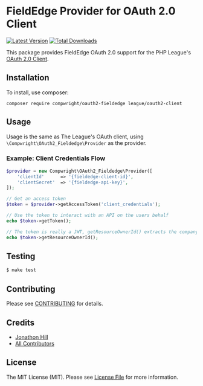 # FieldEdge Provider for OAuth 2.0 Client

[![Latest Version](https://img.shields.io/github/release/compwright/oauth2-fieldedge.svg?style=flat-square)](https://github.com/compwright/oauth2-fieldedge/releases)
[![Total Downloads](https://img.shields.io/packagist/dt/compwright/oauth2-fieldedge.svg?style=flat-square)](https://packagist.org/packages/compwright/oauth2-fieldedge)

This package provides FieldEdge OAuth 2.0 support for the PHP League's [OAuth 2.0 Client](https://github.com/thephpleague/oauth2-client).

## Installation

To install, use composer:

```
composer require compwright/oauth2-fieldedge league/oauth2-client
```

## Usage

Usage is the same as The League's OAuth client, using `\Compwright\OAuth2_Fieldedge\Provider` as the provider.

### Example: Client Credentials Flow

```php
$provider = new Compwright\OAuth2_Fieldedge\Provider([
    'clientId'      => '{fieldedge-client-id}',
    'clientSecret'  => '{fieldedge-api-key}',
]);

// Get an access token
$token = $provider->getAccessToken('client_credentials');

// Use the token to interact with an API on the users behalf
echo $token->getToken();

// The token is really a JWT, getResourceOwnerId() extracts the company_id claim
echo $token->getResourceOwnerId();
```

## Testing

```bash
$ make test
```

## Contributing

Please see [CONTRIBUTING](https://github.com/compwright/oauth2-fieldedge/blob/master/CONTRIBUTING.md) for details.


## Credits

- [Jonathon Hill](https://github.com/compwright)
- [All Contributors](https://github.com/compwright/oauth2-fieldedge/contributors)


## License

The MIT License (MIT). Please see [License File](https://github.com/compwright/oauth2-fieldedge/blob/master/LICENSE) for more information.
